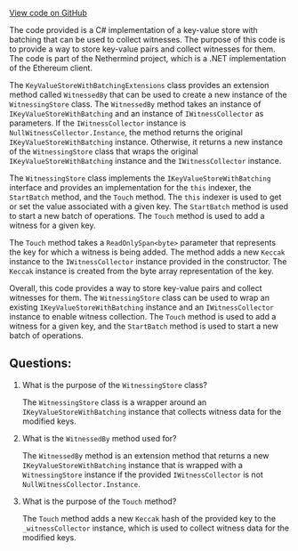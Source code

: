 [View code on GitHub](https://github.com/nethermindeth/nethermind/Nethermind.State/Witnesses/WitnessingStore.cs)

The code provided is a C# implementation of a key-value store with batching that can be used to collect witnesses. The purpose of this code is to provide a way to store key-value pairs and collect witnesses for them. The code is part of the Nethermind project, which is a .NET implementation of the Ethereum client.

The `KeyValueStoreWithBatchingExtensions` class provides an extension method called `WitnessedBy` that can be used to create a new instance of the `WitnessingStore` class. The `WitnessedBy` method takes an instance of `IKeyValueStoreWithBatching` and an instance of `IWitnessCollector` as parameters. If the `IWitnessCollector` instance is `NullWitnessCollector.Instance`, the method returns the original `IKeyValueStoreWithBatching` instance. Otherwise, it returns a new instance of the `WitnessingStore` class that wraps the original `IKeyValueStoreWithBatching` instance and the `IWitnessCollector` instance.

The `WitnessingStore` class implements the `IKeyValueStoreWithBatching` interface and provides an implementation for the `this` indexer, the `StartBatch` method, and the `Touch` method. The `this` indexer is used to get or set the value associated with a given key. The `StartBatch` method is used to start a new batch of operations. The `Touch` method is used to add a witness for a given key.

The `Touch` method takes a `ReadOnlySpan<byte>` parameter that represents the key for which a witness is being added. The method adds a new `Keccak` instance to the `IWitnessCollector` instance provided in the constructor. The `Keccak` instance is created from the byte array representation of the key.

Overall, this code provides a way to store key-value pairs and collect witnesses for them. The `WitnessingStore` class can be used to wrap an existing `IKeyValueStoreWithBatching` instance and an `IWitnessCollector` instance to enable witness collection. The `Touch` method is used to add a witness for a given key, and the `StartBatch` method is used to start a new batch of operations.
## Questions: 
 1. What is the purpose of the `WitnessingStore` class?
    
    The `WitnessingStore` class is a wrapper around an `IKeyValueStoreWithBatching` instance that collects witness data for the modified keys.

2. What is the `WitnessedBy` method used for?
    
    The `WitnessedBy` method is an extension method that returns a new `IKeyValueStoreWithBatching` instance that is wrapped with a `WitnessingStore` instance if the provided `IWitnessCollector` is not `NullWitnessCollector.Instance`.

3. What is the purpose of the `Touch` method?
    
    The `Touch` method adds a new `Keccak` hash of the provided key to the `_witnessCollector` instance, which is used to collect witness data for the modified keys.